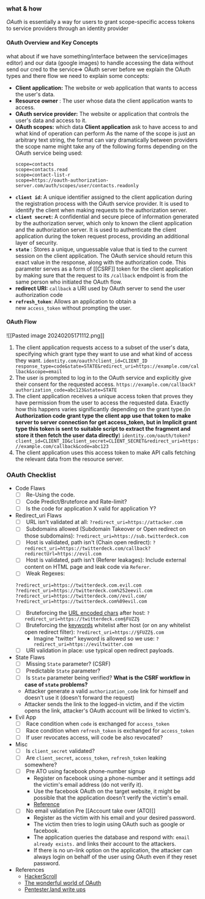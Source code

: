 ### what & how
*OAuth* is essentially a way for users to grant scope-specific access tokens to service providers through an identity provider
#### **OAuth Overview and Key Concepts**
what about if we have something/interface between the service(images editor) and our data (google images) to handle accessing the data without send our cred to the service⇒ OAuth server
before we explain the OAuth types and there flow we need to explain some concepts:
- **Client application:** The website or web application that wants to access the user's data.
- **Resource owner** : The user whose data the client application wants to access.
- **OAuth service provider:** The website or application that controls the user's data and access to it.
- **OAuth scopes:** which data **Client application** ask to have access to and what kind of operation can perform
    As the name of the scope is just an arbitrary text string, the format can vary dramatically between providers
    the scope name might take any of the following forms depending on the OAuth service being used:
    ```
    scope=contacts
    scope=contacts.read
    scope=contact-list-r
    scope=https://oauth-authorization-server.com/auth/scopes/user/contacts.readonly
    ```
- **`client id`:** A unique identifier assigned to the client application during the registration process with the OAuth service provider. It is used to identify the client when making requests to the authorization server.
- **`client secret`:** A confidential and secure piece of information generated by the authorization server, which only to known the client application and the authorization server. It is used to authenticate the client application during the token request process, providing an additional layer of security.
- **`state`** : Stores a unique, unguessable value that is tied to the current session on the client application. The OAuth service should return this exact value in the response, along with the authorization code. This parameter serves as a form of [[CSRF]] token for the client application by making sure that the request to its `/callback` endpoint is from the same person who initiated the OAuth flow.
- **redirect URI:** `callback` a URI used by OAuth server to send the user authorization code
- **`refresh_token`**: Allows an application to obtain a new `access_token` without prompting the user.
#### **OAuth Flow**
![[Pasted image 20240205171112.png]]
1. The client application requests access to a subset of the user's data, specifying which grant type they want to use and what kind of access they want.
   `identity.com/oauth?client_id=CLIENT_ID response_type=code&state=STATE&redirect_uri=https://example.com/callback&scope=email`
2. The user is prompted to log in to the OAuth service and explicitly give their consent for the requested access.
   `https://example.com/callback?authorization_code=abc123&state=STATE`
3. The client application receives a unique access token that proves they have permission from the user to access the requested data. Exactly how this happens varies significantly depending on the grant type.(in **Authorization code grant type the client app use that token to make server to server connection for get access_token, but in Implicit grant type this token is sent to suitable script to extract the fragment and store it then fetch the user data directly**)
   `identity.com/oauth/token?client_id=CLIENT_ID&client_secret=CLIENT_SECRET&redirect_uri=https://example.com/callback&code=abc123`
4. The client application uses this access token to make API calls fetching the relevant data from the resource server.


### OAuth Checklist
- Code Flaws
	- [ ]  Re-Using the code.
	- [ ]  Code Predict/Bruteforce and Rate-limit?
	- [ ]  Is the code for application X valid for application Y?
- Redirect_uri Flaws
	- [ ]  URL isn't validated at all: `?redirect_uri=https://attacker.com`
	- [ ]  Subdomains allowed (Subdomain Takeover or Open redirect on those subdomains): `?redirect_uri=https://sub.twitterdeck.com`
	- [ ]  Host is validated, path isn't (Chain open redirect): `?redirect_uri=https://twitterdeck.com/callback?redirectUrl=https://evil.com`
	- [ ]  Host is validated, path isn't (Referer leakages): Include external content on HTML page and leak code via `Referer`.
	- [ ]  Weak Regexes:
	```
	?redirect_uri=https://twitterdeck.com.evil.com
	?redirect_uri=https://twitterdeck.com%252eevil.com
	?redirect_uri=https://twitterdeck.com//evil.com/
	?redirect_uri=https://twitterdeck.com%09evil.com
	```
	- [ ]  Bruteforcing the [URL encoded chars](https://pastebin.com/raw/b7HsBvZ7) after host: `?redirect_uri=https://twitterdeck.com§FUZZ§`
	- [ ]  Bruteforcing the [keywords](https://github.com/danielmiessler/SecLists/blob/master/Discovery/Web-Content/raft-large-words.txt) whitelist after host (or on any whitelist open redirect filter): `?redirect_uri=https://§FUZZ§.com`
		- Imagine "twitter" keyword is allowed so we use: `?redirect_uri=https://eviltwitter.com`
	- [ ]  URI validation in place: use typical open redirect payloads.
- State Flaws
	- [ ]  Missing `State` parameter? (CSRF)
	- [ ]  Predictable `State` parameter?
	- [ ]  Is `State` parameter being verified?
	**What is the CSRF workflow in case of `state` problems?**
	- Attacker generate a valid `authorization_code` link for himself and doesn't use it (doesn't forward the request)
	- Attacker sends the link to the logged-in victim, and if the victim opens the link, attacker's OAuth account will be linked to victim's.
- Evil App
	- [ ]  Race condition when `code` is exchanged for `access_token`
	- [ ]  Race condition when `refresh_token` is exchanged for `access_token`
	- [ ]  If user revocates access, will code be also revocated?
- Misc
	- [ ]  Is `client_secret` validated?
	- [ ]  Are `client_secret`, `access_token`, `refresh_token` leaking somewhere?
	- [ ]  Pre ATO using facebook phone-number signup
		- Register on facebook using a phone-number and it settings add the victim's email address (do not verify it).
		- Use the facebook OAuth on the target website, it might be possible that the application doesn't verify the victim's email.
		- [Reference](https://akshanshjaiswal.medium.com/pre-access-to-victims-account-via-facebook-signup-60219e9e381d)
	- [ ]  No email validation Pre [[Account take over (ATO)]]
		- Register as the victim with his email and your desired password.
		- The victim then tries to login using OAuth such as google or facebook.
		- The application queries the database and respond with: `email already exists.` and links their account to the attackers.
		- If there is no un-link option on the application, the attacker can always login on behalf of the user using OAuth even if they reset password.
- References
	- [HackerScroll](https://github.com/hackerscrolls/SecurityTips/blob/master/MindMaps/OAuth_bugs.png)
	- [The wonderful world of OAuth](https://medium.com/a-bugz-life/the-wondeful-world-of-oauth-bug-bounty-edition-af3073b354c1)
	- [Pentester.land write ups](https://pentester.land/list-of-bug-bounty-writeups.html)

